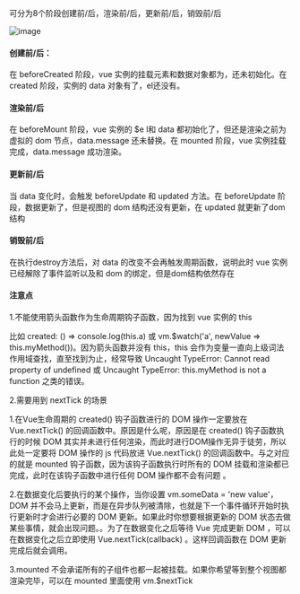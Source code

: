 可分为8个阶段创建前/后，渲染前/后，更新前/后，销毁前/后

![image](https://user-images.githubusercontent.com/27403818/83328943-40523400-a2b9-11ea-9bbc-7ff85ec28eac.png)


#### 创建前/后：

在 beforeCreated 阶段，vue 实例的挂载元素和数据对象都为，还未初始化。在 created 阶段，实例的 data 对象有了，el还没有。

#### 渲染前/后

在 beforeMount 阶段，vue 实例的 $e l和 data 都初始化了，但还是渲染之前为虚拟的 dom 节点，data.message 还未替换。在 mounted 阶段，vue 实例挂载完成，data.message 成功渲染。

#### 更新前/后
当 data 变化时，会触发 beforeUpdate 和 updated 方法。在 beforeUpdate 阶段，数据更新了，但是视图的 dom 结构还没有更新，在 updated 就更新了dom 结构

#### 销毁前/后
在执行destroy方法后，对 data 的改变不会再触发周期函数，说明此时 vue 实例已经解除了事件监听以及和 dom 的绑定，但是dom结构依然存在


#### 注意点

1.不能使用箭头函数作为生命周期钩子函数，因为找到 vue 实例的 this

比如 created: () => console.log(this.a) 或 vm.$watch('a', newValue => this.myMethod())。因为箭头函数并没有 this，this 会作为变量一直向上级词法作用域查找，直至找到为止，经常导致 Uncaught TypeError: Cannot read property of undefined 或 Uncaught TypeError: this.myMethod is not a function 之类的错误。

2.需要用到 nextTick 的场景

1.在Vue生命周期的 created() 钩子函数进行的 DOM 操作一定要放在 Vue.nextTick() 的回调函数中。原因是什么呢，原因是在 created() 钩子函数执行的时候 DOM 其实并未进行任何渲染，而此时进行DOM操作无异于徒劳，所以此处一定要将 DOM 操作的 js 代码放进 Vue.nextTick() 的回调函数中。与之对应的就是 mounted 钩子函数，因为该钩子函数执行时所有的 DOM 挂载和渲染都已完成，此时在该钩子函数中进行任何 DOM 操作都不会有问题 。

2.在数据变化后要执行的某个操作，当你设置 vm.someData = 'new value'，DOM 并不会马上更新，而是在异步队列被清除，也就是下一个事件循环开始时执行更新时才会进行必要的 DOM 更新。如果此时你想要根据更新的 DOM 状态去做某些事情，就会出现问题。。为了在数据变化之后等待 Vue 完成更新 DOM ，可以在数据变化之后立即使用 Vue.nextTick(callback) 。这样回调函数在 DOM 更新完成后就会调用。

3.mounted 不会承诺所有的子组件也都一起被挂载。如果你希望等到整个视图都渲染完毕，可以在 mounted 里面使用 vm.$nextTick 